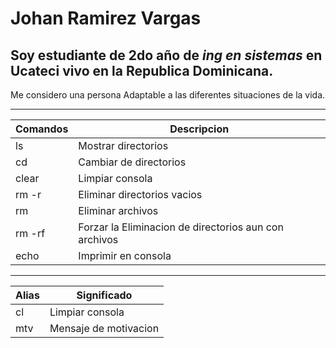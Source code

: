 # Johan Ramirez Vargas

## Soy estudiante de 2do año de *ing en sistemas* en Ucateci vivo en la Republica Dominicana.

Me considero una persona Adaptable a las diferentes situaciones de la vida.


---

| Comandos    | Descripcion|
| ----------- | ----------- |
| ls          | Mostrar directorios  |
| cd          | Cambiar de directorios |
|clear        | Limpiar consola |
|rm -r        | Eliminar directorios vacios |
|rm           | Eliminar archivos |
|rm -rf       | Forzar la Eliminacion de directorios aun con archivos |
|echo         | Imprimir en consola |

---

| Alias       |  Significado |
|-------------|---------------|
|cl           | Limpiar consola |
|mtv          | Mensaje de motivacion |
